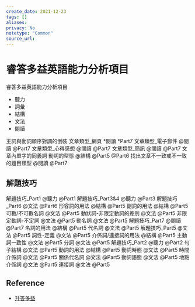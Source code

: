 ```yaml
---
create_date: 2021-12-23
tags: []	
aliases:
privacy: No
notetype: "Common"
source_url:
---
```


# 睿答多益英語能力分析項目

睿答多益英語能力分析項目
- 聽力
- 詞彙
- 結構
- 文法
- 閱讀

主詞與動詞順序對調的倒裝
文章類型_網頁   *閱讀   *Part7
文章類型_電子郵件   @閱讀   @Part7
文章類型_心得感想   @閱讀   @Part7
文章類型_簡訊   @閱讀   @Part7
文章內單字的同義詞
動詞的型態  @結構   @Part5  @Part6
找出文章不一致或不一致的題目類型    @閱讀   @Part7

## 解題技巧

解題技巧_Part1  @聽力   @Part1
解題技巧_Part3&4    @聽力   @Part3
解題技巧_Part6  @文法   @Part6
形容詞的用法    @結構   @Part5
副詞的用法  @結構   @Part5
可數/不可數名詞 @文法   @Part5
動狀詞-非限定動詞的差別 @文法   @Part5
非限定動詞-不定詞   @文法   @Part5
動名詞  @文法   @Part5
解題技巧_Part7  @閱讀   @Part7
名詞的用法  @結構   @Part5
代名詞  @文法   @Part5
解題技巧_Part5  @文法   @Part5
詞性-定義   @文法   @Part5
介係詞/連接詞的用法 @結構   @Part5
主動詞一致性    @文法   @Part5
分詞    @文法   @Part5
解題技巧_Part2  @聽力   @Part2
句子結構    @文法   @Part5
動詞的用法  @結構   @Part5
動詞時態    @文法   @Part5
時間介係詞  @文法   @Part5
關係代名詞  @文法   @Part5
動詞語態    @文法   @Part5
地點介係詞  @文法   @Part5
連接詞  @文法   @Part5

## Reference

- [升答多益](https://www.riiid.co/tw/toeic-online-test/)